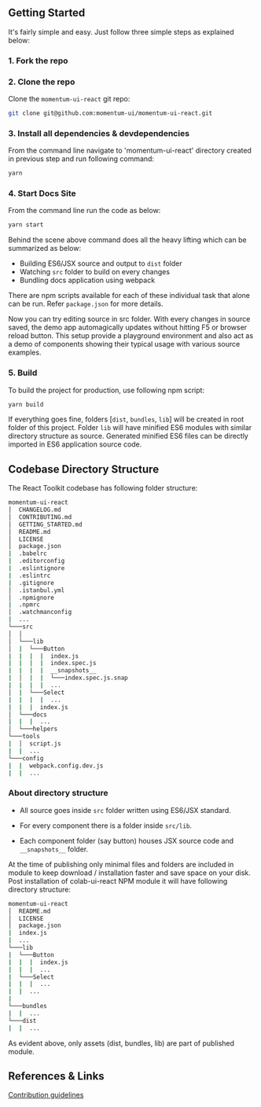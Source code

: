 ## Getting Started

It's fairly simple and easy. Just follow three simple steps as explained below:

### 1. Fork the repo

### 2. Clone the repo

Clone the `momentum-ui-react` git repo:

```sh
git clone git@github.com:momentum-ui/momentum-ui-react.git
```

### 3. Install all dependencies & devdependencies

From the command line navigate to 'momentum-ui-react' directory created in previous step
and run following command:

```sh
yarn
```

### 4. Start Docs Site

From the command line run the code
as below:

```sh
yarn start
```

Behind the scene above command does all the heavy lifting which can be summarized as below:

* Building ES6/JSX source and output to `dist` folder
* Watching `src` folder to build on every changes
* Bundling docs application using webpack

There are npm scripts available for each of these individual task that alone can be run. Refer `package.json` for more details.

Now you can try editing source in src folder. With every changes in source saved, the demo app automagically updates without hitting F5 or browser reload button.
This setup provide a playground environment and also act as a demo of components showing their typical usage with various source examples.

### 5.  Build

To build the project for production, use following npm script:

```sh
yarn build
```

If everything goes fine, folders [`dist`, `bundles`, `lib`] will be created in root folder of this project. Folder `lib` will have minified ES6 modules with similar directory structure as source.
Generated minified ES6 files can be directly imported in ES6 application source code.

## Codebase Directory Structure

The React Toolkit codebase has following folder structure:

```sh
momentum-ui-react
│  CHANGELOG.md
│  CONTRIBUTING.md
│  GETTING_STARTED.md
│  README.md
│  LICENSE
│  package.json
|  .babelrc
|  .editorconfig
|  .eslintignore
|  .eslintrc
|  .gitignore
│  .istanbul.yml
│  .npmignore
|  .npmrc
│  .watchmanconfig
|  ...
└───src
│  │
│  └───lib
│  |  └───Button
|  |  |  |  index.js
|  |  |  |  index.spec.js
|  |  |  |  __snapshots__
|  │  |  |  └───index.spec.js.snap
|  |  |  |  ...
│  |  └───Select
|  |  |  |  ...
|  |  |  index.js
│  └───docs
|  |  |  ...
│  └───helpers
└───tools
|  │  script.js
|  |  ...
└───config
|  |  webpack.config.dev.js
|  |  ...
```

### About directory structure

* All source goes inside `src` folder written using ES6/JSX standard.

* For every component there is a folder inside `src/lib`.

* Each component folder (say button) houses JSX source code and `__snapshots__` folder.

At the time of publishing only minimal files and folders are included in module to keep download / installation faster and save space on your disk. Post installation of colab-ui-react NPM
module it will have following directory structure:

```sh
momentum-ui-react
│  README.md
│  LICENSE
│  package.json
|  index.js
|  ...
└───lib
|  └───Button
|  |  |  index.js
|  |  |  ...
|  └───Select
|  |  |  ...
|  |  ...
|
└───bundles
|  |  ...
└───dist
|  |  ...
```

As evident above, only assets (dist, bundles, lib) are part of published module.

## References & Links

[Contribution guidelines](/CONTRIBUTING.md)

